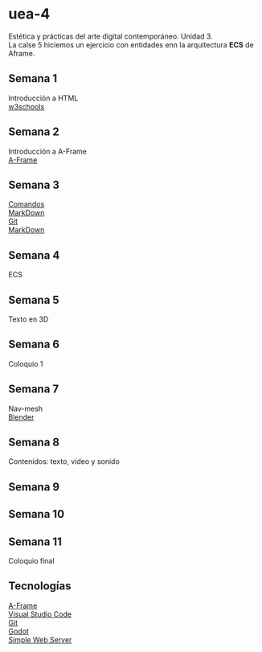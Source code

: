 # uea-4
Estética y prácticas del arte digital contemporáneo. Unidad 3.  
La calse 5 hiciemos un ejercicio con entidades enn la arquitectura **ECS** de Aframe.
## Semana 1
Introducción a HTML  
[w3schools](https://www.w3schools.com/html/default.asp)  
## Semana 2
Introducción a A-Frame  
[A-Frame](https://aframe.io/)  
## Semana 3
[Comandos](https://gist.github.com/carlessanagustin/266171818584b3880f72a625dfa2513b)  
[MarkDown](https://docs.github.com/es/get-started/writing-on-github/getting-started-with-writing-and-formatting-on-github/basic-writing-and-formatting-syntax)  
[Git](https://git-scm.com/)  
[MarkDown](https://daringfireball.net/projects/markdown/)
## Semana 4
ECS  
## Semana 5
Texto en 3D  
## Semana 6
Coloquio 1
## Semana 7
Nav-mesh  
[Blender](https://www.blender.org/)  
## Semana 8
Contenidos: texto, video y sonido  
## Semana 9
## Semana 10
## Semana 11
Coloquio final
## Tecnologías
[A-Frame](https://aframe.io/)  
[Visual Studio Code](https://code.visualstudio.com/)  
[Git](https://git-scm.com/downloads)  
[Godot](https://godotengine.org/)  
[Simple Web Server](https://simplewebserver.org/)
